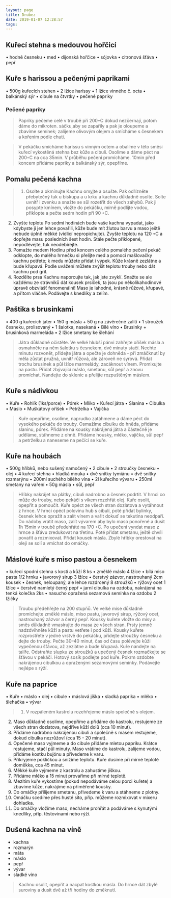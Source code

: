 ```yaml
---
layout: page
title: Drubez
date: 2019-01-07 12:28:57
tags:
---
```

## Kuřecí stehna s medouvou hořčicí
• hodně česneku
• med
• dijonská hořčice
• sójovka
• citronová šťáva
• pepř

## Kuře s harissou a pečenými paprikami
• 500g kuřecích stehen
• 2 lžíce harissy
• 1 lžíce vinného č. octa
• balkánský sýr
• cibule na čtvrtky
• pečené papriky
### Pečené papriky
>Papriky pečeme celé v troubě při 200◦C dokud nezčernají,
potom dáme do mikroten. sáčku,aby se zapařily a pak je
oloupeme a zbavíme semínek; zalijeme olivovým olejem a
smícháme s česnekem a kořením podle chuti.

>V pekáčku smícháme harissu s vinným octem a obalíme v
této směsi kuřecí vykostěná stehna bez kůže a cibuli. Osolíme a dáme péct na 200◦C na cca 35min. V průběhu pečení
promícháme. 10min před koncem přidáme papriky a balkánský sýr, opepříme.

## Pomalu pečená kachna
>1. Osolte a okmínujte
Kachnu omyjte a osušte. Pak odřízněte přebytečný tuk u biskupa a u krku a kachnu důkladně osolte. Solte uvnitř i zvenku
a snažte se sůl rozetřít do všech záhybů. Pak ji posypte kmínem, vložte do pekáčku, mírně podlijte vodou, přiklopte a
pečte sedm hodin při 90 ◦C.
2. Zvyšte teplotu
Po sedmi hodinách bude vaše kachna vypadat, jako kdybyste ji jen lehce povařili, kůže bude mít žlutou barvu a maso
ještě nebude úplně měkké (vidlicí nepropichujte). Zvyšte teplotu na 120 ◦C a dopřejte masu posledních šest hodin. Stále
pečte přiklopené, nepodlévejte, tuk neodebírejte.
3. Pomažte medem
Hodinu před koncem celého pomalého pečení pekáč odklopte, do malého hrnečku si přelijte med a pomocí mašlovačky
kachnu potřete; k medu můžete přidat i výpek. Kůže krásně zezlátne a bude křupavá. Podle uvážení můžete zvýšit teplotu
trouby nebo dát kachnu pod gril.
4. Rozdělte prsa
Kachnu naporcujte tak, jak jste zvyklí. Snažte se ale každému ze strávníků dát kousek prsíček, ta jsou po několikahodinové
úpravě obzvlášť fenomenální! Maso je lahodné, krásně růžové, křupavé, a přitom vláčné. Podávejte s knedlíky a zelím.

## Paštika s brusinkami
• 400 g kuřecích jater
• 150 g másla + 50 g na závěrečné zalití
• 1 stroužek česneku, prolisovaný
• 1 šalotka, nasekaná
• Bílé víno
• Brusinky + brusinková marmeláda
• 2 lžíce smetany ke šlehání
>Játra důkladně očistěte. Ve velké hlubší pánvi zahřejte oříšek
másla a osmahněte na něm šalotku s česnekem, dvě minuty
stačí. Nechte minutu rozvonět, přidejte játra a opečte je dohněda - při zmáčknutí by měla zůstat pružná, uvnitř růžová,
ale zároveň ne syrová. Přidat trochu brusinek a půl lžíce marmelády, zacáknout vínem.
Promixujte na pastu. Přidat zbývající máslo, smetanu, sůl
pepř a znovu promíchat.
Nandejte do sklenic a přelijte rozpuštěným máslem.

## Kuře s nádivkou
• Kuře
• Rohlík (1ks/porce)
• Pórek
• Mlíko
• Kuřecí játra
• Slanina
• Cibulka
• Máslo
• Muškátový oříšek
• Petrželka
• Vajíčka
>Kuře opepříme, osolíme, naprudko zatáhmene a dáme péct
do vysokého pekáče do trouby.
Osmažíme cibulku do hněda, přidáme slaninu, pórek. Přidáme na kousky nakrájená játra a částečně je uděláme, stáhneme z ohně.
Přidáme housky, mléko, vajíčka, sůl pepř a petrželku a naneseme na pečící se kuře.

## Kuře na houbách
• 500g hříbků, nebo sušený namočený
• 2 cibule
• 2 stroučky česneku
• olej
• 4 kuřecí stehna
• hladká mouka
• dvě snítky tymiánu
• dvě snítky rozmarýnu
• 200ml suchého bílého vína
• 2l kuřecího vývaru
• 250ml smetany na vaření
• 50g másla
• sůl, pepř
>Hříbky nakrájet na plátky, cibuli nadrobno a česnek podrtit.
V hrnci co může do trouby, nebo pekáči s víkem rozehřát
olej. Kuře osolit, opepřit a pomoučit. Kuře opéct ze všech
stran dozlatova a vytáhnout z hrnce.
V hrnci opéct polovinu hub s cibulí, poté přidat bylinky,
česnek lehce opražit a zalít vínem a vařit dokuď se tekutina
neodpaří.
Do nádoby vrátit maso, zalít vývarem aby bylo maso ponořené a dusit 1h 15min v troubě předehřáté na 170 ◦C.
Po upečení vyndat maso z hrnce a šťávu zredukovat na třetinu. Poté přidat smetanu, ještě chvíli povařit a rozmixovat.
Přidat kousek másla.
Zbylé hříbky orestovat na oleji se solí a vmíchat do omáčky.

## Máslové kuře s miso pastou a česnekem
• kuřecí spodní stehna s kostí a kůží 8 ks
• změklé máslo 4 lžíce
• bílá miso pasta 1/2 hrnku
• javorový sirup 3 lžíce
• čerstvý zázvor, nastrouhaný 2cm kousek
• česnek, neloupaný, ale lehce rozdrcený 8 stroužků
• rýžový ocet 1 lžíce
• čerstvě namletý černý pepř
• jarní cibulka na ozdobu, nakrájená na tenká kolečka 2ks
• nasucho opražená sezamová semínka na ozdobu 2 lžičky
>Troubu předehřejte na 200 stupňů. Ve velké míse důkladně
promíchejte změklé máslo, miso pastu, javorový sirup, rýžový
ocet, nastrouhaný zázvor a černý pepř.
Kousky kuřete vložte do mísy a směs důkladně vmasírujte do
masa ze všech stran. Prsty jemně nadzdvihněte kůži a pastu
vetřete i pod kůži.
Kousky kuřete rozprostřete v jedné vrstvě do pekáčku, přidejte stroužky česneku a dejte do trouby. Pečte 30–40 minut,
čas od času polévejte kůži vypečenou šťávou, až zezlátne a
bude křupavá.
Kuře nandejte na talíře. Odstraňte slupku ze stroužků a upečený česnek rozmačkejte se šťávou v pekáči. Hotový sosík
podlejte pod kuře. Pokrm ozdobte nakrájenou cibulkou a
opraženými sezamovými semínky. Podávejte nejlépe s rýží.

## Kuře na paprice
• Kuře
• máslo
• olej
• cibule
• máslová jíška
• sladká paprika
• mléko
• šlehačka
• vývar
>1. V rozpáleném kastrolu rozehřejeme máslo společně s olejem.
2. Maso důkladně osolíme, opepříme a přidáme do kastrolu,
restujeme ze všech stran dozlatova, nejdříve kůží dolů (cca
10 minut).
3. Přidáme nadrobno nakrájenou cibuli a společně s masem
restujeme, dokud cibulka nezrůžoví (cca 15 - 20 minut).
4. Opečené maso vyjmeme a do cibule přidáme mletou papriku. Krátce restujeme, stačí půl minuty. Maso vrátíme do
kastrolu, zalijeme vodou, přidáme kostku bujónu a přivedeme
k varu.
5. Přikryjeme pokličkou a snížíme teplotu. Kuře dusíme při
mírné teplotě doměkka, cca 45 minut.
6. Měkké kuře vyjmeme z kastrolu a zahustíme jíškou.
7. Přidáme mléko a 15 minut provaříme při mírné teplotě.
8. Mezitím kuře vykostíme (pokud nepodáváme celou porci
kuřete) a zbavíme kůže, nakrájíme na přiměřené kousky.
9. Do omáčky přilijeme smetanu, přivedeme k varu a stáhneme z plotny.
10. Omáčku scedíme přes husté síto, příp. můžeme rozmixovat v mixeru dohladka.
11. Do omáčky vložíme maso, necháme prohřát a podáváme
s kynutými knedlíky, příp. těstovinami nebo rýží.

## Dušená kachna na víně

- kachna
- rozmarýn
- máta
- máslo
- pepř
- vývar
- sladké víno

> Kachnu osolit, opepřit a nacpat kostkou másla. Do hrnce dát zbylé suroviny a dusit dvě až tři hodiny do změknutí.